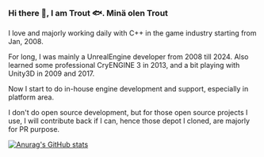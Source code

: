 ### Hi there 👋, I am Trout 🐟. Minä olen Trout

I love and majorly working daily with C++ in the game industry starting from Jan, 2008.

For long, I was mainly a UnrealEngine developer from 2008 till 2024. Also learned some professional CryENGINE 3 in 2013, and a bit playing with Unity3D in 2009 and 2017.

Now I start to do in-house engine development and support, especially in platform area.

I don't do open source development, but for those open source projects I use, I will contribute back if I can, hence those depot I cloned, are majorly for PR purpose.

[![Anurag's GitHub stats](https://github-readme-stats.vercel.app/api?username=troutzhang)](https://github.com/anuraghazra/github-readme-stats)

<!--
**TroutZhang/TroutZhang** is a ✨ _special_ ✨ repository because its `README.md` (this file) appears on your GitHub profile.

Here are some ideas to get you started:

- 🔭 I’m currently working on ...
- 🌱 I’m currently learning ...
- 👯 I’m looking to collaborate on ...
- 🤔 I’m looking for help with ...
- 💬 Ask me about ...
- 📫 How to reach me: ...
- 😄 Pronouns: ...
- ⚡ Fun fact: ...
-->
